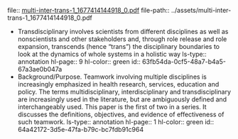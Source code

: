 file:: [multi-inter-trans-1_1677414144918_0.pdf](../assets/multi-inter-trans-1_1677414144918_0.pdf)
file-path:: ../assets/multi-inter-trans-1_1677414144918_0.pdf

- Transdisciplinary involves scientists from different disciplines as well as nonscientists and other stakeholders and, through role release and role expansion, transcends (hence “trans”) the disciplinary boundaries to look at the dynamics of whole systems in a holistic way
  ls-type:: annotation
  hl-page:: 9
  hl-color:: green
  id:: 63fb54da-0cf5-48a7-b4a5-67a3ae0b047a
- Background/Purpose. Teamwork involving multiple disciplines is increasingly emphasized in health research, services, education and policy. The terms multidisciplinary, interdisciplinary and transdisciplinary are increasingly used in the literature, but are ambiguously defined and interchangeably used. This paper is the first of two in a series. It discusses the definitions, objectives, and evidence of effectiveness of such teamwork.
  ls-type:: annotation
  hl-page:: 1
  hl-color:: green
  id:: 64a42172-3d5e-47fa-b79c-bc7fdb91c964